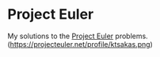 Project Euler
=============

My solutions to the [Project Euler](https://projecteuler.net/problems) problems.
(https://projecteuler.net/profile/ktsakas.png)

